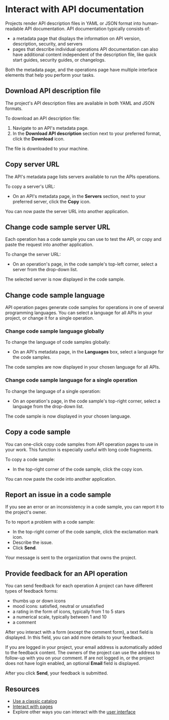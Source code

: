 # Interact with API documentation

Projects render API description files in YAML or JSON format into human-readable API documentation.
API documentation typically consists of:
- a metadata page that displays the information on API version, description, security, and servers
-  pages that describe individual operations
API documentation can also have additional content independent of the description file, like quick start guides, security guides, or changelogs.

Both the metadata page, and the operations page have multiple interface elements that help you perform your tasks.

## Download API description file

The project's API description files are available in both YAML and JSON formats.

To download an API description file:

1. Navigate to an API's metadata page.
2. In the **Download API description** section next to your preferred format, click the **Download** icon.

The file is downloaded to your machine.

## Copy server URL

The API's metadata page lists servers available to run the APIs operations.

To copy a server's URL:

- On an API's metadata page, in the **Servers** section, next to your preferred server, click the **Copy** icon.

You can now paste the server URL into another application.

## Change code sample server URL

Each operation has a code sample you can use to test the API, or copy and paste the request into another application.

To change the server URL:

- On an operation's page, in the code sample's top-left corner, select a server from the drop-down list.

The selected server is now displayed in the code sample.

## Change code sample language

API operation pages generate code samples for operations in one of several programming languages.
You can select a language for all APIs in your project, or change it for a single operation.

### Change code sample language globally

To change the language of code samples globally:

- On an API's metadata page, in the **Languages** box, select a language for the code samples.

The code samples are now displayed in your chosen language for all APIs.

### Change code sample language for a single operation

To change the language of a single operation:

- On an operation's page, in the code sample's top-right corner, select a language from the drop-down list.

The code sample is now displayed in your chosen language.

## Copy a code sample

You can one-click copy code samples from API operation pages to use in your work.
This function is especially useful with long code fragments.

To copy a code sample:

- In the top-right corner of the code sample, click the copy icon.

You can now paste the code into another application.

## Report an issue in a code sample

If you see an error or an inconsistency in a code sample, you can report it to the project's owner.

To to report a problem with a code sample:

- In the top-right corner of the code sample, click the exclamation mark icon.
- Describe the issue.
- Click **Send**.

Your message is sent to the organization that owns the project.

## Provide feedback for an API operation

You can send feedback for each operation
A project can have different types of feedback forms:

- thumbs up or down icons
- mood icons: satisfied, neutral or unsatisfied
- a rating in the form of icons, typically from 1 to 5 stars
- a numerical scale, typically between 1 and 10
- a comment

After you interact with a form (except the comment form), a text field is displayed.
In this field, you can add more details to your feedback.

If you are logged in your project, your email address is automatically added to the feedback content.
The owners of the project can use the address to follow-up with you on your comment.
If are not logged in, or the project does not have login enabled, an optional **Email** field is displayed.

After you click **Send**, your feedback is submitted.

## Resources

- [Use a classic catalog](./use-classic-catalog.md)
- [Interact with pages](./interact-with-pages.md)
- Explore other ways you can interact with the [user interface](./index.md)
